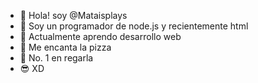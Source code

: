 - 👋 Hola! soy @Mataisplays
- 👀 Soy un programador de node.js y recientemente html
- 🌱 Actualmente aprendo desarrollo web
- 🍕 Me encanta la pizza
- 🥇 No. 1 en regarla
- 😎 XD

<!---
Mataisplays/Mataisplays is a ✨ special ✨ repository because its `README.md` (this file) appears on your GitHub profile.
You can click the Preview link to take a look at your changes.
--->
